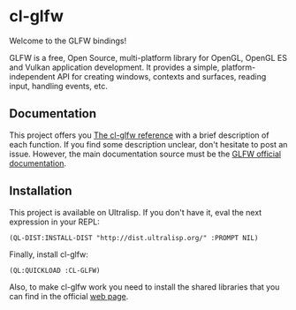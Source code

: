 # cl-glfw

Welcome to the GLFW bindings!

GLFW is a free, Open Source, multi-platform library for OpenGL, OpenGL ES and Vulkan application development. It provides a simple, platform-independent API for creating windows, contexts and surfaces, reading input, handling events, etc.

## Documentation

This project offers you [The cl-glfw reference](/docs/api-introduction.md#the-cl-glfw-reference) with a brief description of each function. If you find some description unclear, don't hesitate to post an issue. However, the main documentation source must be the [GLFW official documentation](https://www.glfw.org/documentation.html).

## Installation

This project is available on Ultralisp. If you don't have it, eval the next expression in your REPL:

```
(QL-DIST:INSTALL-DIST "http://dist.ultralisp.org/" :PROMPT NIL)
```

Finally, install cl-glfw:

```
(QL:QUICKLOAD :CL-GLFW)
```

Also, to make cl-glfw work you need to install the shared libraries that you can find in the official [web page](https://www.glfw.org/download.html).

